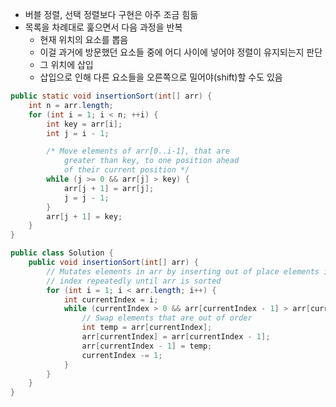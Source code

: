 
- 버블 정렬, 선택 정렬보다 구현은 아주 조금 힘듦
- 목록을 차례대로 훑으면서 다음 과정을 반복
	- 현재 위치의 요소를 뽑음
	- 이걸 과거에 방문했던 요소들 중에 어디 사이에 넣어야 정렬이 유지되는지 판단
	- 그 위치에 삽입
	- 삽입으로 인해 다른 요소들을 오른쪽으로 밀어야(shift)할 수도 있음

```java
public static void insertionSort(int[] arr) {
    int n = arr.length;
    for (int i = 1; i < n; ++i) {
        int key = arr[i];
        int j = i - 1;

        /* Move elements of arr[0..i-1], that are
            greater than key, to one position ahead
            of their current position */
        while (j >= 0 && arr[j] > key) {
            arr[j + 1] = arr[j];
            j = j - 1;
        }
        arr[j + 1] = key;
    }
}

```

```java
public class Solution {
    public void insertionSort(int[] arr) {
        // Mutates elements in arr by inserting out of place elements into appropriate
        // index repeatedly until arr is sorted
        for (int i = 1; i < arr.length; i++) {
            int currentIndex = i;
            while (currentIndex > 0 && arr[currentIndex - 1] > arr[currentIndex]) {
                // Swap elements that are out of order
                int temp = arr[currentIndex];
                arr[currentIndex] = arr[currentIndex - 1];
                arr[currentIndex - 1] = temp;
                currentIndex -= 1;
            }
        }
    }
}
```
